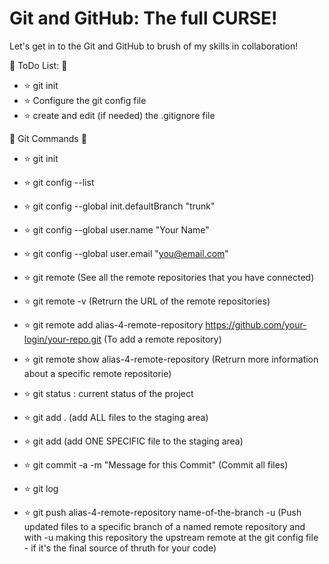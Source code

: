 # Git and GitHub: The full CURSE!

Let's get in to the Git and GitHub to brush of my skills in collaboration!

:construction_worker: ToDo List: :running:

- ⭐ git init
- ⭐ Configure the git config file
- ⭐ create and edit (if needed) the .gitignore file


:star2: Git Commands :star2:

- ⭐ git init
- ⭐  git config --list
- ⭐ git config --global init.defaultBranch "trunk"
- ⭐ git config --global user.name "Your Name"
- ⭐ git config --global user.email "you@email.com"
- ⭐ git remote (See all the remote repositories that you have connected)
- ⭐ git remote -v (Retrurn the URL of the remote repositories)

- ⭐ git remote add alias-4-remote-repository https://github.com/your-login/your-repo.git (To add a remote repository)

- ⭐ git remote show alias-4-remote-repository (Retrurn more information about a specific remote repositorie)

- ⭐ git status : current status of the project

- ⭐ git add . (add ALL files to the staging area)

- ⭐ git add <filename> (add ONE SPECIFIC file to the staging area)

- ⭐ git commit -a -m "Message for this Commit" (Commit all files)

- ⭐ git log
- ⭐ git push alias-4-remote-repository name-of-the-branch -u (Push updated files to a specific branch of a named remote repository and with -u making this repository the upstream remote at the git config file - if it's the final source of thruth for your code)
